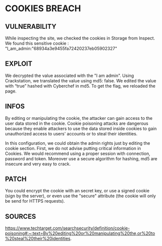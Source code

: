 # COOKIES BREACH

## VULNERABILITY
While inspecting the site, we checked the cookies in Storage from Inspect. We found this sensitive cookie : "I_am_admin:"68934a3e9455fa72420237eb05902327"

## EXPLOIT
We decrypted the value associated with the "I am admin". Using Crackstation, we translated the value using md5: false. We edited the value with “true” hashed with Cyberchef in md5. To get the flag, we reloaded the page.

## INFOS
By editing or manipulating the cookie, the attacker can gain access to the user data stored in the cookie. Cookie poisoning attacks are dangerous because they enable attackers to use the data stored inside cookies to gain unauthorized access to users' accounts or to steal their identities.

In this configuration, we could obtain the admin rights just by editing the cookie section. First, we do not advise putting critical information in Cookies. We would recommend using a proper session with connection, password and token. Moreover use a secure algorithm for hashing, md5 are insecure and very easy to crack.

## PATCH
You could encrypt the cookie with an secret key, or use a signed cookie (sign by the server), or even use the "secure" attribute (the cookie will only be send for HTTPS requests).

## SOURCES
https://www.techtarget.com/searchsecurity/definition/cookie-poisoning#:~:text=By%20editing%20or%20manipulating%20the,or%20to%20steal%20their%20identities.
